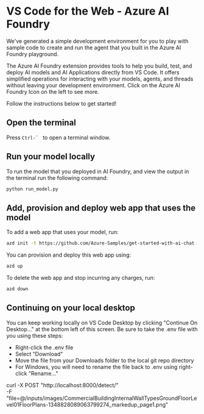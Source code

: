 # VS Code for the Web - Azure AI Foundry

We've generated a simple development environment for you to play with sample code to create and run the agent that you built in the Azure AI Foundry playground.

The Azure AI Foundry extension provides tools to help you build, test, and deploy AI models and AI Applications directly from VS Code. It offers simplified operations for interacting with your models, agents, and threads without leaving your development environment. Click on the Azure AI Foundry Icon on the left to see more.

Follow the instructions below to get started!

## Open the terminal

Press `` Ctrl-` `` &nbsp; to open a terminal window.

## Run your model locally

To run the model that you deployed in AI Foundry, and view the output in the terminal run the following command:

```bash
python run_model.py
```

## Add, provision and deploy web app that uses the model

To add a web app that uses your model, run:

```bash
azd init -t https://github.com/Azure-Samples/get-started-with-ai-chat
```

You can provision and deploy this web app using:

```bash
azd up
```

To delete the web app and stop incurring any charges, run:

```bash
azd down
```

## Continuing on your local desktop

You can keep working locally on VS Code Desktop by clicking "Continue On Desktop..." at the bottom left of this screen. Be sure to take the .env file with you using these steps:

- Right-click the .env file
- Select "Download"
- Move the file from your Downloads folder to the local git repo directory
- For Windows, you will need to rename the file back to .env using right-click "Rename..."

curl -X POST "http://localhost:8000/detect/" \
 -F "file=@/inputs/images/CommercialBuildingInternalWallTypesGroundFloorLevel01FloorPlans-1348828089063799274_markedup_page1.png"
